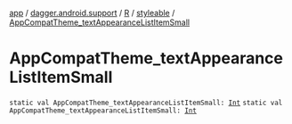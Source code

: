 [app](../../../index.md) / [dagger.android.support](../../index.md) / [R](../index.md) / [styleable](index.md) / [AppCompatTheme_textAppearanceListItemSmall](./-app-compat-theme_text-appearance-list-item-small.md)

# AppCompatTheme_textAppearanceListItemSmall

`static val AppCompatTheme_textAppearanceListItemSmall: `[`Int`](https://kotlinlang.org/api/latest/jvm/stdlib/kotlin/-int/index.html)
`static val AppCompatTheme_textAppearanceListItemSmall: `[`Int`](https://kotlinlang.org/api/latest/jvm/stdlib/kotlin/-int/index.html)